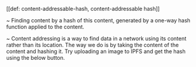 [[def: content-addressable-hash, content-addressable hash]]

~ Finding content by a hash of this content, generated by a one-way hash function applied to the content.

~ Content addressing is a way to find data in a network using its content rather than its location. The way we do is by taking the content of the content and hashing it. Try uploading an image to IPFS and get the hash using the below button. 

